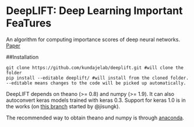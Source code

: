 DeepLIFT: Deep Learning Important FeaTures
===
An algorithm for computing importance scores of deep neural networks. [Paper](https://arxiv.org/abs/1605.01713)

##Installation

```
git clone https://github.com/kundajelab/deeplift.git #will clone the folder
pip install --editable deeplift/ #will install from the cloned folder. --editable means changes to the code will be picked up automatically.
```

DeepLIFT depends on theano (>= 0.8) and numpy (>= 1.9). It can also autoconvert keras models trained with keras 0.3. Support for keras 1.0 is in the works (on [this branch](https://github.com/kundajelab/deeplift/tree/keras_1_compatibility) started by @jisungk).

The recommended way to obtain theano and numpy is through [anaconda](https://www.continuum.io/downloads).
